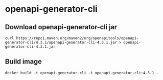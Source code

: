 # openapi-generator-cli

## Download openapi-generator-cli jar
`curl https://repo1.maven.org/maven2/org/openapitools/openapi-generator-cli/4.3.1/openapi-generator-cli-4.3.1.jar > openapi-generator-cli-4.3.1.jar`

## Build image
`docker build -t openapi-generator-cli -t openapi-generator-cli:4.3.1 .`
